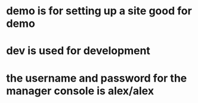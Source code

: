 # demo is for setting up a site good for demo

# dev is used for development


# the username and password for the manager console is alex/alex